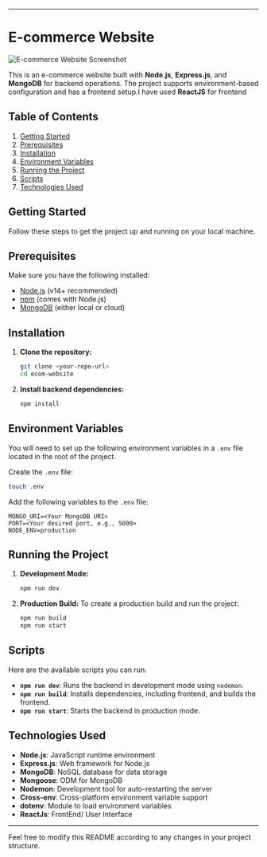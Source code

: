 
---

# E-commerce Website

![E-commerce Website Screenshot]([./assets/screenshot.png](https://github.com/Rohithkumar77/Assests/blob/main/Screenshot_18-9-2024_174547_localhost.j))


This is an e-commerce website built with **Node.js**, **Express.js**, and **MongoDB** for backend operations. The project supports environment-based configuration and has a frontend setup.I have used **ReactJS** for frontend

## Table of Contents
1. [Getting Started](#getting-started)
2. [Prerequisites](#prerequisites)
3. [Installation](#installation)
4. [Environment Variables](#environment-variables)
5. [Running the Project](#running-the-project)
6. [Scripts](#scripts)
7. [Technologies Used](#technologies-used)

## Getting Started

Follow these steps to get the project up and running on your local machine.

## Prerequisites

Make sure you have the following installed:

- [Node.js](https://nodejs.org/) (v14+ recommended)
- [npm](https://www.npmjs.com/) (comes with Node.js)
- [MongoDB](https://www.mongodb.com/) (either local or cloud)

## Installation

1. **Clone the repository:**
   ```bash
   git clone <your-repo-url>
   cd ecom-website
   ```

2. **Install backend dependencies:**
   ```bash
   npm install
   ```


## Environment Variables

You will need to set up the following environment variables in a `.env` file located in the root of the project.

Create the `.env` file:

```bash
touch .env
```

Add the following variables to the `.env` file:

```plaintext
MONGO_URI=<Your MongoDB URI>
PORT=<Your desired port, e.g., 5000>
NODE_ENV=production
```

## Running the Project

1. **Development Mode:**
   ```bash
   npm run dev
   ```

2. **Production Build:**
   To create a production build and run the project:

   ```bash
   npm run build
   npm run start
   ```

## Scripts

Here are the available scripts you can run:

- **`npm run dev`**: Runs the backend in development mode using `nodemon`.
- **`npm run build`**: Installs dependencies, including frontend, and builds the frontend.
- **`npm run start`**: Starts the backend in production mode.

## Technologies Used

- **Node.js**: JavaScript runtime environment
- **Express.js**: Web framework for Node.js
- **MongoDB**: NoSQL database for data storage
- **Mongoose**: ODM for MongoDB
- **Nodemon**: Development tool for auto-restarting the server
- **Cross-env**: Cross-platform environment variable support
- **dotenv**: Module to load environment variables
- **ReactJs**: FrontEnd/ User Interface
---

Feel free to modify this README according to any changes in your project structure.

